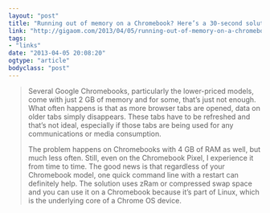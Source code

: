 ```yaml
---
layout: "post"
title: "Running out of memory on a Chromebook? Here’s a 30-second solution"
link: "http://gigaom.com/2013/04/05/running-out-of-memory-on-a-chromebook-heres-a-30-second-solution/"
tags: 
- "links"
date: "2013-04-05 20:08:20"
ogtype: "article"
bodyclass: "post"
---
```


> Several Google Chromebooks, particularly the lower-priced models, come with just 2 GB of memory and for some, that’s just not enough. What often happens is that as more browser tabs are opened, data on older tabs simply disappears. These tabs have to be refreshed and that’s not ideal, especially if those tabs are being used for any communications or media consumption.
> 
> The problem happens on Chromebooks with 4 GB of RAM as well, but much less often. Still, even on the Chromebook Pixel, I experience it from time to time. The good news is that regardless of your Chromebook model, one quick command line with a restart can definitely help. The solution uses zRam or compressed swap space and you can use it on a Chromebook because it’s part of Linux, which is the underlying core of a Chrome OS device.